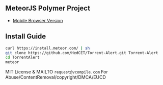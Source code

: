 MeteorJS Polymer Project
----------

* [Mobile Browser Version](https://ww8.herokuapp.com)

Install Guide
----------

```sh
curl https://install.meteor.com/ | sh
git clone https://github.com/HedCET/Torrent-Alert.git Torrent-Alert
cd TorrentAlert 
meteor
```

MIT License & MAILTO ```request@vcompile.com``` For Abuse/ContentRemoval/copyright/DMCA/EUCD
